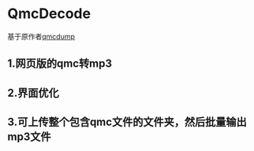 # QmcDecode
基于原作者[qmcdump](https://github.com/MegrezZhu/qmcdump)
## 1.网页版的qmc转mp3
## 2.界面优化
## 3.可上传整个包含qmc文件的文件夹，然后批量输出mp3文件





